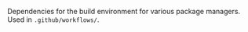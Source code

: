Dependencies for the build environment for various package managers.  Used in
`.github/workflows/`.
